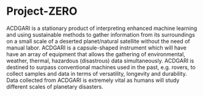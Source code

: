 # Project-ZERO
ACDGARI is a stationary product of interpreting enhanced machine learning and using sustainable methods to gather information from its surroundings on a small scale of a deserted planet/natural satellite without the need of manual labor. ACDGARI is a capsule-shaped instrument which will have have an array of equipment that allows the gathering of environmental, weather, thermal, hazardous (disastrous) data simultaneously. ACDGARI is destined to surpass conventional machines used in the past, e.g. rovers, to collect samples and data in terms of versatility, longevity and durability. Data collected from ACDGARI is extremely vital as humans will study different scales of planetary disasters.
